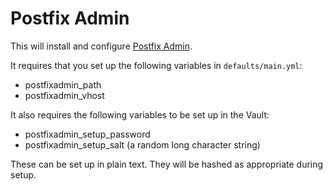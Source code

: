 # Postfix Admin

This will install and configure [Postfix Admin](http://postfixadmin.sourceforge.net/).

It requires that you set up the following variables in `defaults/main.yml`:

* postfixadmin_path
* postfixadmin_vhost

It also requires the following variables to be set up in the Vault:

* postfixadmin_setup_password
* postfixadmin_setup_salt (a random long character string)

These can be set up in plain text. They will be hashed as appropriate during setup.
